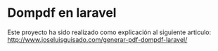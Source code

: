 # Dompdf en laravel
Este proyecto ha sido realizado como explicación al siguiente articulo: http://www.joseluisguisado.com/generar-pdf-dompdf-laravel/
